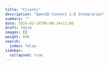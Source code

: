 ```yaml
---
title: "Clients"
description: "OpenID Connect 1.0 Integration"
summary: ""
date: 2024-03-14T06:00:14+11:00
draft: false
images: []
weight: 690
search:
  index: false
sidebar:
  collapsed: true
---
```

